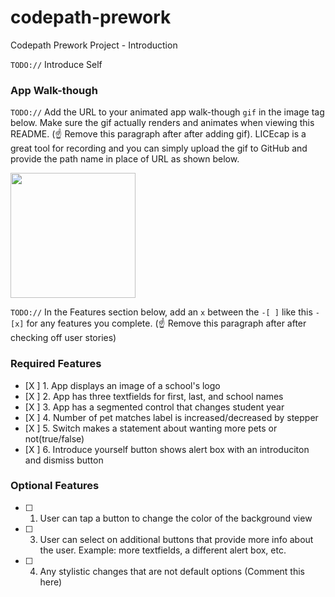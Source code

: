 # codepath-prework
Codepath Prework Project - Introduction

`TODO://` Introduce Self

### App Walk-though

`TODO://` Add the URL to your animated app walk-though `gif` in the image tag below. Make sure the gif actually renders and animates when viewing this README. (☝️ Remove this paragraph after after adding gif). LICEcap is a great tool for recording and you can simply upload the gif to GitHub and provide the path name in place of URL as shown below.

<img src="https://imgur.com/a/SJSGsrI.gif" width=200><br> 

`TODO://` In the Features section below, add an `x` between the `-[ ]` like this `- [x]` for any features you complete. (☝️ Remove this paragraph after after checking off user stories)

### Required Features

- [X ] 1. App displays an image of a school's logo
- [X ] 2. App has three textfields for first, last, and school names
- [X ] 3. App has a segmented control that changes student year
- [X ] 4. Number of pet matches label is increased/decreased by stepper
- [X ] 5. Switch makes a statement about wanting more pets or not(true/false) 
- [X ] 6. Introduce yourself button shows alert box with an introduciton and dismiss button

### Optional Features

- [ ] 1. User can tap a button to change the color of the background view
- [ ] 3. User can select on additional buttons that provide more info about the user. Example: more textfields, a different alert box, etc.
- [ ] 4. Any stylistic changes that are not default options (Comment this here)
